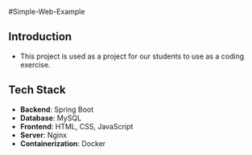 #Simple-Web-Example

## Introduction
 - This project is used as a project for our students to use as a coding exercise.

## Tech Stack
- **Backend**: Spring Boot
- **Database**: MySQL
- **Frontend**: HTML, CSS, JavaScript
- **Server**: Nginx
- **Containerization**: Docker